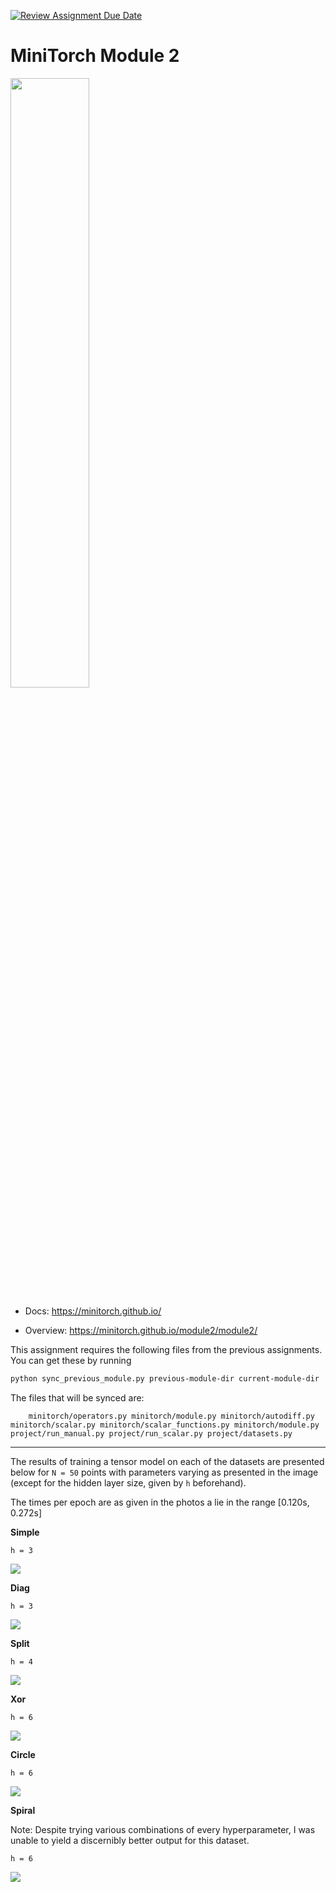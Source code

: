 [![Review Assignment Due Date](https://classroom.github.com/assets/deadline-readme-button-22041afd0340ce965d47ae6ef1cefeee28c7c493a6346c4f15d667ab976d596c.svg)](https://classroom.github.com/a/YFgwt0yY)
# MiniTorch Module 2

<img src="https://minitorch.github.io/minitorch.svg" width="50%">


* Docs: https://minitorch.github.io/

* Overview: https://minitorch.github.io/module2/module2/

This assignment requires the following files from the previous assignments. You can get these by running

```bash
python sync_previous_module.py previous-module-dir current-module-dir
```

The files that will be synced are:

        minitorch/operators.py minitorch/module.py minitorch/autodiff.py minitorch/scalar.py minitorch/scalar_functions.py minitorch/module.py project/run_manual.py project/run_scalar.py project/datasets.py

----

The results of training a tensor model on each of the datasets are presented below for `N = 50` points with parameters varying as presented in the image (except for the hidden layer size, given by `h` beforehand).

The times per epoch are as given in the photos a lie in the range [0.120s, 0.272s]

<b>Simple</b>

`h = 3`

<img src="Simple.png">

<b>Diag</b>

`h = 3`

<img src="Diag.png">


<b>Split</b>

`h = 4`

<img src="Split.png">


<b>Xor</b>

`h = 6`

<img src="Xor.png">


<b>Circle</b>

`h = 6`

<img src="Circle.png">


<b>Spiral</b>

Note: Despite trying various combinations of every hyperparameter, I was unable to yield a discernibly better output for this dataset.

`h = 6`

<img src="Spiral.png">

